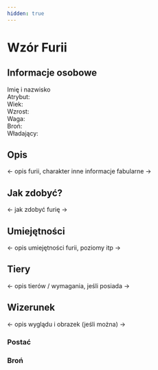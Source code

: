 ```yaml
---
hidden: true
---
```


# Wzór Furii

## Informacje osobowe

Imię i nazwisko\
Atrybut:\
Wiek:\
Wzrost:\
Waga:\
Broń:\
Władający:

## Opis

<- opis furii, charakter inne informacje fabularne ->

## Jak zdobyć?

<- jak zdobyć furię ->

## Umiejętności

<- opis umiejętności furii, poziomy itp ->

## Tiery

<- opis tierów / wymagania, jeśli posiada ->

## Wizerunek

<- opis wyglądu i obrazek (jeśli można) ->

### Postać

### Broń
